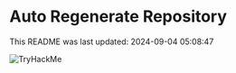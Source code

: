 # Auto Regenerate Repository

This README was last updated: 2024-09-04 05:08:47

 ![TryHackMe](https://tryhackme.com/badge/533634)